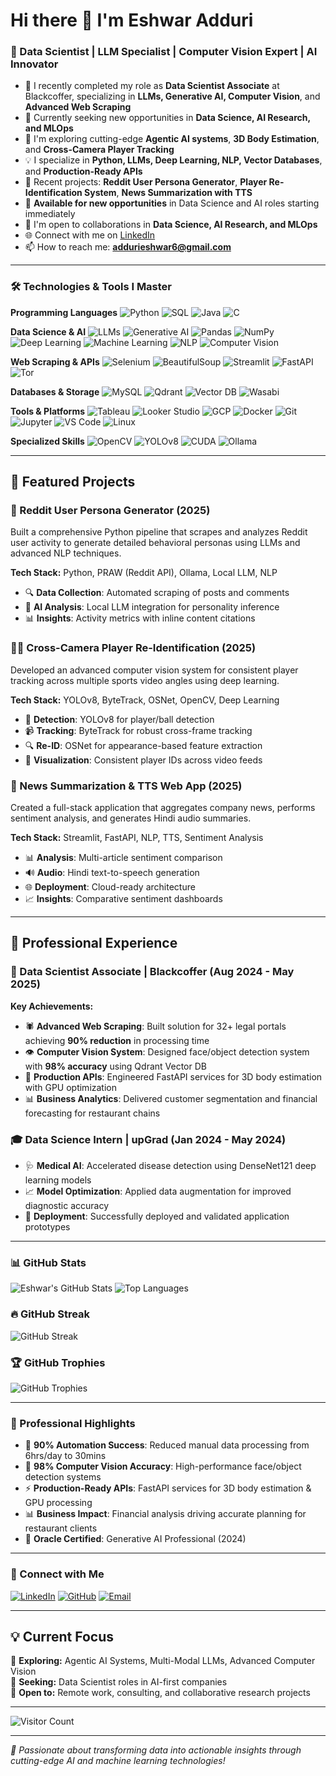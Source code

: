 # Hi there 👋 I'm Eshwar Adduri

### 🚀 Data Scientist | LLM Specialist | Computer Vision Expert | AI Innovator

- 🔭 I recently completed my role as **Data Scientist Associate** at Blackcoffer, specializing in **LLMs, Generative AI, Computer Vision**, and **Advanced Web Scraping**
- 🎯 Currently seeking new opportunities in **Data Science, AI Research, and MLOps**
- 🌱 I'm exploring cutting-edge **Agentic AI systems**, **3D Body Estimation**, and **Cross-Camera Player Tracking**
- 💡 I specialize in **Python, LLMs, Deep Learning, NLP, Vector Databases**, and **Production-Ready APIs**
- 🎯 Recent projects: **Reddit User Persona Generator**, **Player Re-Identification System**, **News Summarization with TTS**
- 🚀 **Available for new opportunities** in Data Science and AI roles starting immediately
- 🤝 I'm open to collaborations in **Data Science, AI Research, and MLOps**
- 🌐 Connect with me on [LinkedIn](https://linkedin.com/in/eshwaradduri)
- 📫 How to reach me: **addurieshwar6@gmail.com**

---

### 🛠️ Technologies & Tools I Master

**Programming Languages**
![Python](https://img.shields.io/badge/Python-3776AB?style=for-the-badge&logo=python&logoColor=white)
![SQL](https://img.shields.io/badge/SQL-4479A1?style=for-the-badge&logo=mysql&logoColor=white)
![Java](https://img.shields.io/badge/Java-ED8B00?style=for-the-badge&logo=openjdk&logoColor=white)
![C](https://img.shields.io/badge/C-00599C?style=for-the-badge&logo=c&logoColor=white)

**Data Science & AI**
![LLMs](https://img.shields.io/badge/LLMs-FF6F00?style=for-the-badge)
![Generative AI](https://img.shields.io/badge/Generative%20AI-4285F4?style=for-the-badge)
![Pandas](https://img.shields.io/badge/Pandas-150458?style=for-the-badge&logo=pandas&logoColor=white)
![NumPy](https://img.shields.io/badge/Numpy-013243?style=for-the-badge&logo=numpy&logoColor=white)
![Deep Learning](https://img.shields.io/badge/Deep%20Learning-673ab7?style=for-the-badge)
![Machine Learning](https://img.shields.io/badge/Machine%20Learning-FF6F00?style=for-the-badge)
![NLP](https://img.shields.io/badge/NLP-purple?style=for-the-badge)
![Computer Vision](https://img.shields.io/badge/Computer%20Vision-darkblue?style=for-the-badge)

**Web Scraping & APIs**
![Selenium](https://img.shields.io/badge/Selenium-43B02A?style=for-the-badge&logo=selenium&logoColor=white)
![BeautifulSoup](https://img.shields.io/badge/BeautifulSoup-3776AB?style=for-the-badge)
![Streamlit](https://img.shields.io/badge/Streamlit-FF4B4B?style=for-the-badge&logo=streamlit&logoColor=white)
![FastAPI](https://img.shields.io/badge/FastAPI-009688?style=for-the-badge&logo=fastapi&logoColor=white)
![Tor](https://img.shields.io/badge/Tor-7D4698?style=for-the-badge&logo=tor&logoColor=white)

**Databases & Storage**
![MySQL](https://img.shields.io/badge/MySQL-00000F?style=for-the-badge&logo=mysql&logoColor=white)
![Qdrant](https://img.shields.io/badge/Qdrant-FF6B6B?style=for-the-badge)
![Vector DB](https://img.shields.io/badge/Vector%20DB-4CAF50?style=for-the-badge)
![Wasabi](https://img.shields.io/badge/Wasabi-00A86B?style=for-the-badge)

**Tools & Platforms**
![Tableau](https://img.shields.io/badge/Tableau-E97627?style=for-the-badge&logo=tableau&logoColor=white)
![Looker Studio](https://img.shields.io/badge/Looker%20Studio-4285F4?style=for-the-badge)
![GCP](https://img.shields.io/badge/Google%20Cloud-4285F4?style=for-the-badge&logo=google-cloud&logoColor=white)
![Docker](https://img.shields.io/badge/Docker-0db7ed?style=for-the-badge&logo=docker&logoColor=white)
![Git](https://img.shields.io/badge/Git-F05033?style=for-the-badge&logo=git&logoColor=white)
![Jupyter](https://img.shields.io/badge/Jupyter-F37626?style=for-the-badge&logo=jupyter&logoColor=white)
![VS Code](https://img.shields.io/badge/VS%20Code-0078d4?style=for-the-badge&logo=visual-studio-code&logoColor=white)
![Linux](https://img.shields.io/badge/Linux-FCC624?style=for-the-badge&logo=linux&logoColor=black)

**Specialized Skills**
![OpenCV](https://img.shields.io/badge/OpenCV-27338e?style=for-the-badge&logo=opencv&logoColor=white)
![YOLOv8](https://img.shields.io/badge/YOLOv8-00FFFF?style=for-the-badge)
![CUDA](https://img.shields.io/badge/CUDA-76B900?style=for-the-badge&logo=nvidia&logoColor=white)
![Ollama](https://img.shields.io/badge/Ollama-000000?style=for-the-badge)

---

## 🚀 Featured Projects

### 🧠 Reddit User Persona Generator (2025)
Built a comprehensive Python pipeline that scrapes and analyzes Reddit user activity to generate detailed behavioral personas using LLMs and advanced NLP techniques.

**Tech Stack:** Python, PRAW (Reddit API), Ollama, Local LLM, NLP
- 🔍 **Data Collection**: Automated scraping of posts and comments
- 🤖 **AI Analysis**: Local LLM integration for personality inference
- 📊 **Insights**: Activity metrics with inline content citations

### 🏃‍♂️ Cross-Camera Player Re-Identification (2025)
Developed an advanced computer vision system for consistent player tracking across multiple sports video angles using deep learning.

**Tech Stack:** YOLOv8, ByteTrack, OSNet, OpenCV, Deep Learning
- 🎯 **Detection**: YOLOv8 for player/ball detection
- 📹 **Tracking**: ByteTrack for robust cross-frame tracking
- 🔍 **Re-ID**: OSNet for appearance-based feature extraction
- 🎨 **Visualization**: Consistent player IDs across video feeds

### 📰 News Summarization & TTS Web App (2025)
Created a full-stack application that aggregates company news, performs sentiment analysis, and generates Hindi audio summaries.

**Tech Stack:** Streamlit, FastAPI, NLP, TTS, Sentiment Analysis
- 📊 **Analysis**: Multi-article sentiment comparison
- 🔊 **Audio**: Hindi text-to-speech generation
- 🌐 **Deployment**: Cloud-ready architecture
- 📈 **Insights**: Comparative sentiment dashboards

---

## 💼 Professional Experience

### 🏢 Data Scientist Associate | Blackcoffer (Aug 2024 - May 2025)
**Key Achievements:**
- 🕷️ **Advanced Web Scraping**: Built solution for 32+ legal portals achieving **90% reduction** in processing time
- 👁️ **Computer Vision System**: Designed face/object detection system with **98% accuracy** using Qdrant Vector DB
- 🚀 **Production APIs**: Engineered FastAPI services for 3D body estimation with GPU optimization
- 📊 **Business Analytics**: Delivered customer segmentation and financial forecasting for restaurant chains

### 🎓 Data Science Intern | upGrad (Jan 2024 - May 2024)
- 🩺 **Medical AI**: Accelerated disease detection using DenseNet121 deep learning models
- 📈 **Model Optimization**: Applied data augmentation for improved diagnostic accuracy
- 🚀 **Deployment**: Successfully deployed and validated application prototypes

---

### 📊 GitHub Stats

![Eshwar's GitHub Stats](https://github-readme-stats.vercel.app/api?username=EshwarAdduri&show_icons=true&theme=radical)
![Top Languages](https://github-readme-stats.vercel.app/api/top-langs/?username=EshwarAdduri&layout=compact&theme=radical)

### 🔥 GitHub Streak

![GitHub Streak](https://github-readme-streak-stats.herokuapp.com/?user=EshwarAdduri&theme=radical&hide_border=false)

### 🏆 GitHub Trophies

![GitHub Trophies](https://github-profile-trophy.vercel.app/?username=EshwarAdduri&theme=radical&no-frame=false&no-bg=true&margin-w=4)

---

### 🌟 Professional Highlights

- 🚀 **90% Automation Success**: Reduced manual data processing from 6hrs/day to 30mins
- 🎯 **98% Computer Vision Accuracy**: High-performance face/object detection systems
- ⚡ **Production-Ready APIs**: FastAPI services for 3D body estimation & GPU processing
- 📊 **Business Impact**: Financial analysis driving accurate planning for restaurant clients
- 🏅 **Oracle Certified**: Generative AI Professional (2024)

---

### 🔗 Connect with Me

[![LinkedIn](https://img.shields.io/badge/LinkedIn-0077B5?style=for-the-badge&logo=linkedin&logoColor=white)](https://linkedin.com/in/eshwaradduri)
[![GitHub](https://img.shields.io/badge/GitHub-100000?style=for-the-badge&logo=github&logoColor=white)](https://github.com/EshwarAdduri)
[![Email](https://img.shields.io/badge/Email-D14836?style=for-the-badge&logo=gmail&logoColor=white)](mailto:addurieshwar6@gmail.com)

---

## 💡 Current Focus

🔬 **Exploring:** Agentic AI Systems, Multi-Modal LLMs, Advanced Computer Vision  
🎯 **Seeking:** Data Scientist roles in AI-first companies  
🤝 **Open to:** Remote work, consulting, and collaborative research projects  

---

![Visitor Count](https://visitcount.itsvg.in/api?id=EshwarAdduri&icon=0&color=0)

---

_🚀 Passionate about transforming data into actionable insights through cutting-edge AI and machine learning technologies!_

